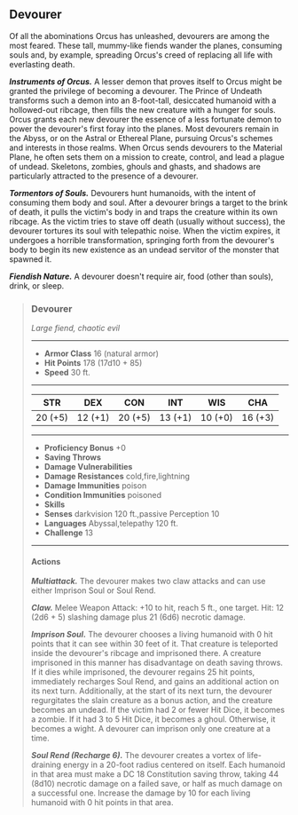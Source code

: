 ## Devourer
Of all the abominations Orcus has unleashed, devourers are among the most feared. These tall, mummy-like fiends wander the planes, consuming souls and, by example, spreading Orcus's creed of replacing all life with everlasting death.

***Instruments of Orcus.*** A lesser demon that proves itself to Orcus might be granted the privilege of becoming a devourer. The Prince of Undeath transforms such a demon into an 8-foot-tall, desiccated humanoid with a hollowed-out ribcage, then fills the new creature with a hunger for souls. Orcus grants each new devourer the essence of a less fortunate demon to power the devourer's first foray into the planes. Most devourers remain in the Abyss, or on the Astral or Ethereal Plane, pursuing Orcus's schemes and interests in those realms. When Orcus sends devourers to the Material Plane, he often sets them on a mission to create, control, and lead a plague of undead. Skeletons, zombies, ghouls and ghasts, and shadows are particularly attracted to the presence of a devourer.

***Tormentors of Souls.*** Devourers hunt humanoids, with the intent of consuming them body and soul. After a devourer brings a target to the brink of death, it pulls the victim's body in and traps the creature within its own ribcage. As the victim tries to stave off death (usually without success), the devourer tortures its soul with telepathic noise. When the victim expires, it undergoes a horrible transformation, springing forth from the devourer's body to begin its new existence as an undead servitor of the monster that spawned it.

***Fiendish Nature.*** A devourer doesn't require air, food (other than souls), drink, or sleep.

>### Devourer
>*Large fiend, chaotic evil*
>___
>- **Armor Class** 16 (natural armor)
>- **Hit Points** 178 (17d10 + 85)
>- **Speed** 30 ft.
>___
>|**STR**|**DEX**|**CON**|**INT**|**WIS**|**CHA**|
>|:---:|:---:|:---:|:---:|:---:|:---:|
>|20 (+5)|12 (+1)|20 (+5)|13 (+1)|10 (+0)|16 (+3)|
>
>___
>- **Proficiency Bonus** +0
>- **Saving Throws** 
>- **Damage Vulnerabilities** 
>- **Damage Resistances** cold,fire,lightning
>- **Damage Immunities** poison
>- **Condition Immunities** poisoned
>- **Skills** 
>- **Senses** darkvision 120 ft.,passive Perception 10
>- **Languages** Abyssal,telepathy 120 ft.
>- **Challenge** 13
>___
>#### Actions
>***Multiattack.*** The devourer makes two claw attacks and can use either Imprison Soul or Soul Rend.
>
>***Claw.*** Melee Weapon Attack: +10 to hit, reach 5 ft., one target. Hit: 12 (2d6 + 5) slashing damage plus 21 (6d6) necrotic damage.
>
>***Imprison Soul.*** The devourer chooses a living humanoid with 0 hit points that it can see within 30 feet of it. That creature is teleported inside the devourer's ribcage and imprisoned there. A creature imprisoned in this manner has disadvantage on death saving throws. If it dies while imprisoned, the devourer regains 25 hit points, immediately recharges Soul Rend, and gains an additional action on its next turn. Additionally, at the start of its next turn, the devourer regurgitates the slain creature as a bonus action, and the creature becomes an undead. If the victim had 2 or fewer Hit Dice, it becomes a zombie. If it had 3 to 5 Hit Dice, it becomes a ghoul. Otherwise, it becomes a wight. A devourer can imprison only one creature at a time.
>
>***Soul Rend (Recharge 6).*** The devourer creates a vortex of life-draining energy in a 20-foot radius centered on itself. Each humanoid in that area must make a DC 18 Constitution saving throw, taking 44 (8d10) necrotic damage on a failed save, or half as much damage on a successful one. Increase the damage by 10 for each living humanoid with 0 hit points in that area.
>
